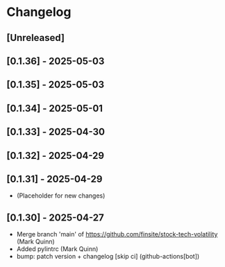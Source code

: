 # Changelog

## [Unreleased]

## [0.1.36] - 2025-05-03

## [0.1.35] - 2025-05-03

## [0.1.34] - 2025-05-01

## [0.1.33] - 2025-04-30

## [0.1.32] - 2025-04-29

## [0.1.31] - 2025-04-29

- (Placeholder for new changes)

## [0.1.30] - 2025-04-27

- Merge branch 'main' of https://github.com/finsite/stock-tech-volatility (Mark
  Quinn)
- Added pylintrc (Mark Quinn)
- bump: patch version + changelog [skip ci] (github-actions[bot])
